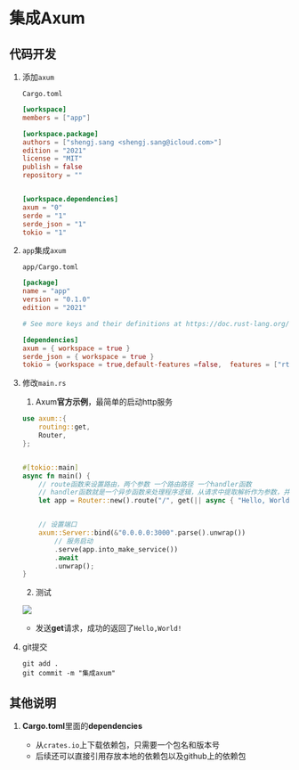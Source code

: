 # 集成Axum



## 代码开发

1. 添加`axum`

   `Cargo.toml`

   ```toml
   [workspace]
   members = ["app"]
   
   [workspace.package]
   authors = ["shengj.sang <shengj.sang@icloud.com>"]
   edition = "2021"
   license = "MIT"
   publish = false
   repository = ""
   
   
   [workspace.dependencies]
   axum = "0"
   serde = "1"
   serde_json = "1"
   tokio = "1"
   
   ```

2. `app`集成`axum`

   `app/Cargo.toml`

   ```toml
   [package]
   name = "app"
   version = "0.1.0"
   edition = "2021"
   
   # See more keys and their definitions at https://doc.rust-lang.org/cargo/reference/manifest.html
   
   [dependencies]
   axum = { workspace = true }
   serde_json = { workspace = true }
   tokio = {workspace = true,default-features =false,  features = ["rt-multi-thread", "macros", "parking_lot", "signal"]}
   
   ```

3. 修改`main.rs`

   1. Axum**官方示例**，最简单的启动http服务

   ```rust
   use axum::{
       routing::get,
       Router,
   };
   
   
   #[tokio::main]
   async fn main() {
       // route函数来设置路由，两个参数 一个路由路径 一个handler函数
       // handler函数就是一个异步函数来处理程序逻辑，从请求中提取解析作为参数，并返回响应，响应要实现IntoResponse
       let app = Router::new().route("/", get(|| async { "Hello, World!" }));
   
   
       // 设置端口
       axum::Server::bind(&"0.0.0.0:3000".parse().unwrap())
           // 服务启动
           .serve(app.into_make_service())
           .await
           .unwrap();
   }
   
   ```

   2. 测试

   ![](https://repo-1256831547.cos.ap-shanghai.myqcloud.com/image-20221207190132008.png)

   + 发送**get**请求，成功的返回了`Hello,World!`

4. git提交

   ```shell
   git add .
   git commit -m "集成axum"
   ```
   
   



## 其他说明

1. **Cargo.toml**里面的**dependencies**

   + 从`crates.io`上下载依赖包，只需要一个包名和版本号
   + 后续还可以直接引用存放本地的依赖包以及github上的依赖包

   

   
